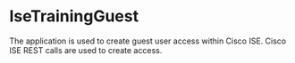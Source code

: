 # IseTrainingGuest

The application is used to create guest user access within Cisco ISE. Cisco ISE REST calls are used to create access.
